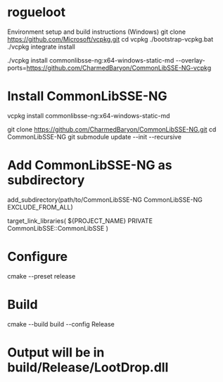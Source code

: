 # rogueloot

Environment setup and build instructions (Windows)
git clone https://github.com/Microsoft/vcpkg.git
cd vcpkg
./bootstrap-vcpkg.bat
./vcpkg integrate install

./vcpkg install commonlibsse-ng:x64-windows-static-md --overlay-ports=https://github.com/CharmedBaryon/CommonLibSSE-NG-vcpkg

# Install CommonLibSSE-NG
vcpkg install commonlibsse-ng:x64-windows-static-md

git clone https://github.com/CharmedBaryon/CommonLibSSE-NG.git
cd CommonLibSSE-NG
git submodule update --init --recursive

# Add CommonLibSSE-NG as subdirectory
add_subdirectory(path/to/CommonLibSSE-NG CommonLibSSE-NG EXCLUDE_FROM_ALL)

target_link_libraries(
    ${PROJECT_NAME}
    PRIVATE
        CommonLibSSE::CommonLibSSE
)

# Configure
cmake --preset release

# Build
cmake --build build --config Release

# Output will be in build/Release/LootDrop.dll